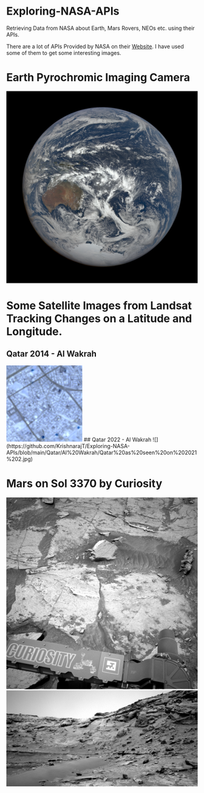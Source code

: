 # Exploring-NASA-APIs
 Retrieving Data from NASA about Earth, Mars Rovers, NEOs etc. using their APIs. 

There are a lot of APIs Provided by NASA on their [Website](https://api.nasa.gov/index.html). I have used some of them to get some interesting images. 

# Earth Pyrochromic Imaging Camera

![](https://github.com/KrishnarajT/Exploring-NASA-APIs/blob/main/Earth/2022-02-05%200.jpg)

# Some Satellite Images from Landsat Tracking Changes on a Latitude and Longitude. 

## Qatar 2014 - Al Wakrah
<img src="https://github.com/KrishnarajT/Exploring-NASA-APIs/blob/main/Qatar/Al%20Wakrah/Qatar%20as%20seen%20on%202014%202.jpg" width="200">
## Qatar 2022 - Al Wakrah
![](https://github.com/KrishnarajT/Exploring-NASA-APIs/blob/main/Qatar/Al%20Wakrah/Qatar%20as%20seen%20on%202021%202.jpg)

# Mars on Sol 3370 by Curiosity

![](https://github.com/KrishnarajT/Exploring-NASA-APIs/blob/main/Mars/Sol%203377%20Image%204%20by%20Curiosity.jpg)
![](https://github.com/KrishnarajT/Exploring-NASA-APIs/blob/main/Mars/Sol%203377%20Image%209%20by%20Curiosity.jpg)
